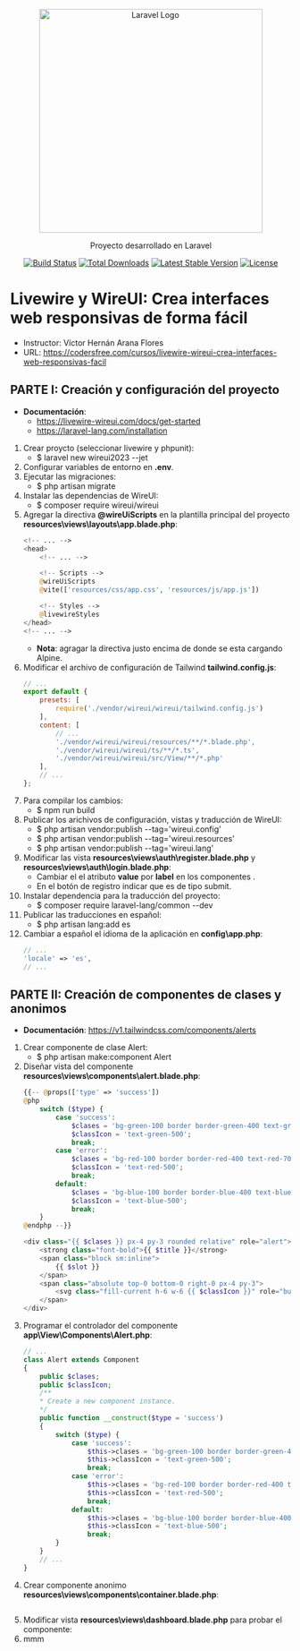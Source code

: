 <p align="center">
    <a href="https://github.com/petrix12" target="_blank">
        <img src="https://petrix12.github.io/cvpetrix2022/img/logo-completo-sm.png" width="400" alt="Laravel Logo">
    </a>
</p>

<p align="center">Proyecto desarrollado en Laravel</p>
<p align="center">
    <a href="https://travis-ci.org/laravel/framework"><img src="https://travis-ci.org/laravel/framework.svg" alt="Build Status"></a>
    <a href="https://packagist.org/packages/laravel/framework"><img src="https://img.shields.io/packagist/dt/laravel/framework" alt="Total Downloads"></a>
    <a href="https://packagist.org/packages/laravel/framework"><img src="https://img.shields.io/packagist/v/laravel/framework" alt="Latest Stable Version"></a>
    <a href="https://packagist.org/packages/laravel/framework"><img src="https://img.shields.io/packagist/l/laravel/framework" alt="License"></a>
</p>

# Livewire y WireUI: Crea interfaces web responsivas de forma fácil
+ Instructor: Víctor Hernán Arana Flores
+ URL: https://codersfree.com/cursos/livewire-wireui-crea-interfaces-web-responsivas-facil

## PARTE I: Creación y configuración del proyecto
+ **Documentación**: 
    + https://livewire-wireui.com/docs/get-started
    + https://laravel-lang.com/installation
1. Crear proycto (seleccionar livewire y phpunit):
    + $ laravel new wireui2023 --jet
2. Configurar variables de entorno en **.env**.
3. Ejecutar las migraciones:
    + $ php artisan migrate
4. Instalar las dependencias de WireUI:
    + $ composer require wireui/wireui
5. Agregar la directiva **@wireUiScripts** en la plantilla principal del proyecto **resources\views\layouts\app.blade.php**:
    ```php
    <!-- ... -->
    <head>
        <!-- ... -->

        <!-- Scripts -->
        @wireUiScripts
        @vite(['resources/css/app.css', 'resources/js/app.js'])

        <!-- Styles -->
        @livewireStyles
    </head>
    <!-- ... -->
    ```
    + **Nota**: agragar la directiva justo encima de donde se esta cargando Alpine.
6. Modificar el archivo de configuración de Tailwind **tailwind.config.js**:
    ```js
    // ...
    export default {
        presets: [
            require('./vendor/wireui/wireui/tailwind.config.js')
        ],
        content: [
            // ...
            './vendor/wireui/wireui/resources/**/*.blade.php',
            './vendor/wireui/wireui/ts/**/*.ts',
            './vendor/wireui/wireui/src/View/**/*.php'
        ],
        // ...
    };
    ```
7. Para compilar los cambios:
    + $ npm run build
8. Publicar los arichivos de configuración, vistas y traducción de WireUI:
    + $ php artisan vendor:publish --tag='wireui.config'
    + $ php artisan vendor:publish --tag='wireui.resources'
    + $ php artisan vendor:publish --tag='wireui.lang'
9. Modificar las vista **resources\views\auth\register.blade.php** y **resources\views\auth\login.blade.php**:
    + Cambiar el el atributo **value** por **label** en los componentes **<x-label />**.
    + En el botón de registro indicar que es de tipo submit.
10. Instalar dependencia para la traducción del proyecto:
    + $ composer require laravel-lang/common --dev
11. Publicar las traducciones en español:
    + $ php artisan lang:add es
12. Cambiar a español el idioma de la aplicación en **config\app.php**:
    ```php
    // ...
    'locale' => 'es',
    // ...
    ```


## PARTE II: Creación de componentes de clases y anonimos
+ **Documentación**: https://v1.tailwindcss.com/components/alerts
1. Crear componente de clase Alert:
    + $ php artisan make:component Alert
2. Diseñar vista del componente **resources\views\components\alert.blade.php**:
    ```php
    {{-- @props(['type' => 'success'])
    @php
        switch ($type) {
            case 'success':
                $clases = 'bg-green-100 border border-green-400 text-green-700';
                $classIcon = 'text-green-500';
                break;
            case 'error':
                $clases = 'bg-red-100 border border-red-400 text-red-700';
                $classIcon = 'text-red-500';
                break;
            default:
                $clases = 'bg-blue-100 border border-blue-400 text-blue-700';
                $classIcon = 'text-blue-500';
                break;
        }
    @endphp --}}

    <div class="{{ $clases }} px-4 py-3 rounded relative" role="alert">
        <strong class="font-bold">{{ $title }}</strong>
        <span class="block sm:inline">
            {{ $slot }}
        </span>
        <span class="absolute top-0 bottom-0 right-0 px-4 py-3">
            <svg class="fill-current h-6 w-6 {{ $classIcon }}" role="button" xmlns="http://www.w3.org/2000/svg" viewBox="0 0 20 20"><title>Close</title><path d="M14.348 14.849a1.2 1.2 0 0 1-1.697 0L10 11.819l-2.651 3.029a1.2 1.2 0 1 1-1.697-1.697l2.758-3.15-2.759-3.152a1.2 1.2 0 1 1 1.697-1.697L10 8.183l2.651-3.031a1.2 1.2 0 1 1 1.697 1.697l-2.758 3.152 2.758 3.15a1.2 1.2 0 0 1 0 1.698z"/></svg>
        </span>
    </div>    
    ```
3. Programar el controlador del componente **app\View\Components\Alert.php**:
    ```php
    // ...
    class Alert extends Component
    {
        public $clases;
        public $classIcon;
        /**
        * Create a new component instance.
        */
        public function __construct($type = 'success')
        {
            switch ($type) {
                case 'success':
                    $this->clases = 'bg-green-100 border border-green-400 text-green-700';
                    $this->classIcon = 'text-green-500';
                    break;
                case 'error':
                    $this->clases = 'bg-red-100 border border-red-400 text-red-700';
                    $this->classIcon = 'text-red-500';
                    break;
                default:
                    $this->clases = 'bg-blue-100 border border-blue-400 text-blue-700';
                    $this->classIcon = 'text-blue-500';
                    break;
            }
        }
        // ...
    }
    ```
4. Crear componente anonimo **resources\views\components\container.blade.php**:
    ```php
    
    ```
5. Modificar vista **resources\views\dashboard.blade.php** para probar el componente:
6. mmm

